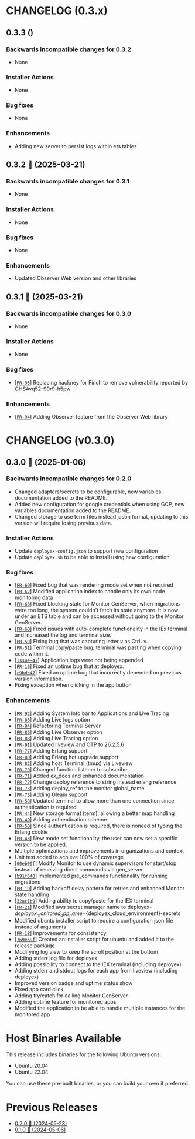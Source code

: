 # CHANGELOG (0.3.x)

## 0.3.3 ()

### Backwards incompatible changes for 0.3.2
 * None

### Installer Actions
 * None

### Bug fixes
 * None

### Enhancements
 * Adding new server to persist logs within ets tables

## 0.3.2 🚀 (2025-03-21)

### Backwards incompatible changes for 0.3.1
 * None

### Installer Actions
 * None

### Bug fixes
 * None

### Enhancements
 * Updated Observer Web version and other libraries

## 0.3.1 🚀 (2025-03-21)

### Backwards incompatible changes for 0.3.0
 * None

### Installer Actions
 * None

### Bug fixes
 * [[`PR-95`](https://github.com/thiagoesteves/deployex/pull/95)] Replacing hackney for Finch to remove vulnerability reported by GHSAvq52-99r9-h5pw

### Enhancements
 * [[`PR-94`](https://github.com/thiagoesteves/deployex/pull/94)] Adding Observer feature from the Observer Web library

# CHANGELOG (v0.3.0)

## 0.3.0 🚀 (2025-01-06)

### Backwards incompatible changes for 0.2.0
 * Changed adapters/secrets to be configurable, new variables documentation added to the README.
 * Added new configuration for google credentials when using GCP, new variables documentation added to the README.
 * Changed storage to use term files instead jason format, updating to this version will require losing previous data.

### Installer Actions
 * Update `deployex-config.json` to support new configuration
 * Update `deployex.sh` to be able to install using new configuration

### Bug fixes
 * [[`PR-69`](https://github.com/thiagoesteves/deployex/pull/69)] Fixed bug that was rendering mode set when not required
 * [[`PR-62`](https://github.com/thiagoesteves/deployex/pull/62)] Modified application index to handle only its own node monitoring data
 * [[`PR-63`](https://github.com/thiagoesteves/deployex/pull/63)] Fixed blocking state for Monitor GenServer, when migrations were too long, the system couldn't fetch its state anymore. It is now under an ETS table and can be accessed without going to the Monitor GenServer.
 * [[`PR-60`](https://github.com/thiagoesteves/deployex/pull/60)] Fixed issues with auto-complete functionality in the IEx terminal and increased the log and terminal size.
 * [[`PR-59`](https://github.com/thiagoesteves/deployex/pull/59)] Fixing bug that was capturing letter v as Ctrl+v.
 * [[`PR-51`](https://github.com/thiagoesteves/deployex/pull/51)] Terminal copy/paste bug, terminal was pasting when copying code within it.
 * [[`Issue-47`](https://github.com/thiagoesteves/deployex/issues/47)] Application logs were not being appended
 * [[`PR-16`](https://github.com/thiagoesteves/deployex/pull/16)] Fixed an uptime bug that at deployex.
 * [[`c9bdc47`](https://github.com/thiagoesteves/deployex/commit/c9bdc47)] Fixed an uptime bug that incorrectly depended on previous version information.
 * Fixing exception when clicking in the app button

### Enhancements
 * [[`PR-92`](https://github.com/thiagoesteves/deployex/pull/92)] Adding System Info bar to Applications and Live Tracing
 * [[`PR-83`](https://github.com/thiagoesteves/deployex/pull/83)] Adding Live logs option
 * [[`PR-84`](https://github.com/thiagoesteves/deployex/pull/84)] Refactoring Terminal Server
 * [[`PR-86`](https://github.com/thiagoesteves/deployex/pull/86)] Adding Live Observer option
 * [[`PR-88`](https://github.com/thiagoesteves/deployex/pull/88)] Adding Live Tracing option
 * [[`PR-91`](https://github.com/thiagoesteves/deployex/pull/91)] Updated liveview and OTP to 26.2.5.6
 * [[`PR-77`](https://github.com/thiagoesteves/deployex/pull/77)] Adding Erlang support
 * [[`PR-80`](https://github.com/thiagoesteves/deployex/pull/80)] Adding Erlang hot upgrade support
 * [[`PR-82`](https://github.com/thiagoesteves/deployex/pull/82)] Adding host Terminal (tmux) via Liveview
 * [[`PR-70`](https://github.com/thiagoesteves/deployex/pull/70)] Changed function listener to subscribe
 * [[`PR-71`](https://github.com/thiagoesteves/deployex/pull/71)] Added ex_docs and enhanced documentation
 * [[`PR-72`](https://github.com/thiagoesteves/deployex/pull/72)] Change deploy reference to string instead erlang reference
 * [[`PR-73`](https://github.com/thiagoesteves/deployex/pull/73)] Adding deploy_ref to the monitor global_name
 * [[`PR-75`](https://github.com/thiagoesteves/deployex/pull/75)] Adding Gleam support
 * [[`PR-58`](https://github.com/thiagoesteves/deployex/pull/58)] Updated terminal to allow more than one connection since authentication is required.
 * [[`PR-44`](https://github.com/thiagoesteves/deployex/pull/44)] New storage format (term), allowing a better map handling
 * [[`PR-49`](https://github.com/thiagoesteves/deployex/pull/49)] Adding authentication scheme
 * [[`PR-50`](https://github.com/thiagoesteves/deployex/pull/50)] Since authentication is required, there is noneed of typing the Erlang cookie
 * [[`PR-43`](https://github.com/thiagoesteves/deployex/pull/43)] New mode set functionality, the user can now set a specific version to be applied.
 * Multiple optimizations and improvements in organizations and context
 * Unit test added to achieve 100% of coverage
 * [[`00eb09f`](https://github.com/thiagoesteves/deployex/commit/00eb09f71e4ea25ef6a062edade9c95380fda74b)] Modify Monitor to use dynamic supervisors for start/stop instead of receiving direct commands via gen_server
 * [[`b91f640`](https://github.com/thiagoesteves/deployex/commit/b91f640a78a375ddfff310e1465ac962480dc7ee)] Implemented pre_commands functionality for running migrations
 * [[`PR-19`](https://github.com/thiagoesteves/deployex/pull/19)] Adding backoff delay pattern for retries and enhanced Monitor state handling
 * [[`32ac1b9`](https://github.com/thiagoesteves/deployex/commit/32ac1b9debdd7eff5f11aeb833b1616ae6d3f7e7)] Adding ability to copy/paste for the IEX terminal
 * [[`PR-21`](https://github.com/thiagoesteves/deployex/pull/21/files)] Modified aws secret manager name to deployex-${deployex_monitored_app_name}-${deployex_cloud_environment}-secrets
 * Modified ubuntu installer script to require a configuration json file instead of arguments
 * [[`PR-18`](https://github.com/thiagoesteves/deployex/pull/18/files)] Improvements for consistency
 * [[`769e69f`](https://github.com/thiagoesteves/deployex/commit/769e69f)] Created an installer script for ubuntu and added it to the release package
 * Modifying log view to keep the scroll position at the bottom
 * Adding stderr log file for deployex
 * Adding possibility to connect to the IEX terminal (including deployex)
 * Adding stderr and stdout logs for each app from liveview (including deployex)
 * Improved version badge and uptime status show
 * Fixed app card click
 * Adding try/catch for calling Monitor GenServer
 * Adding uptime feature for monitored apps.
 * Modified the application to be able to handle multiple instances for the monitored app

# Host Binaries Available

This release includes binaries for the following Ubuntu versions:

 * Ubuntu 20.04
 * Ubuntu 22.04

 You can use these pre-built binaries, or you can build your own if preferred.

# Previous Releases
 * [0.2.0 🚀 (2024-05-23)](https://github.com/thiagoesteves/deployex/blob/0.2.0/CHANGELOG.md)
 * [0.1.0 🚀 (2024-05-06)](https://github.com/thiagoesteves/deployex/blob/0.1.0/changelog.md)
